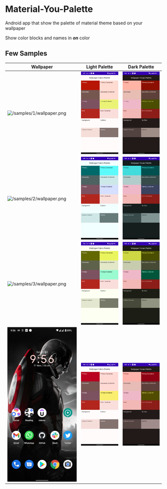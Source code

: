 # Material-You-Palette
Android app that show the palette of material theme based on your wallpaper

Show color blocks and names in ***on*** color


## Few Samples
Wallpaper | Light Palette | Dark Palette
---|---|---
![/samples/1/wallpaper.png](/samples/1/wallpaper.png) | ![/samples/1/light.png](/samples/1/light.png)| ![/samples/1/dark.png](/samples/1/dark.png)
![/samples/2/wallpaper.png](/samples/2/wallpaper.png) | ![/samples/2/light.png](/samples/2/light.png)| ![/samples/2/dark.png](/samples/2/dark.png)
![/samples/3/wallpaper.png](/samples/3/wallpaper.png) | ![/samples/3/light.png](/samples/3/light.png)| ![/samples/3/dark.png](/samples/3/dark.png)
![/samples/4/wallpaper.png](/samples/4/wallpaper.png) | ![/samples/4/light.png](/samples/4/light.png)| ![/samples/4/dark.png](/samples/4/dark.png)

